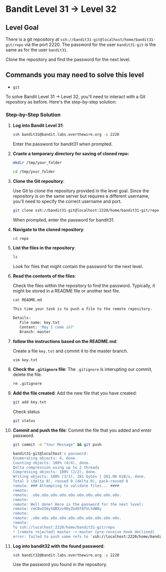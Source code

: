 # Bandit Level 31 → Level 32

## Level Goal

There is a git repository at `ssh://bandit31-git@localhost/home/bandit31-git/repo` via the port 2220. The password for the user `bandit31-git` is the same as for the user `bandit31`.

Clone the repository and find the password for the next level.

## Commands you may need to solve this level

- `git`

To solve Bandit Level 31 → Level 32, you'll need to interact with a Git repository as before. Here's the step-by-step solution:

### Step-by-Step Solution

1. **Log into Bandit Level 31**:

   ```bash
   ssh bandit31@bandit.labs.overthewire.org -p 2220
   ```

   Enter the password for bandit31 when prompted.

2. **Craete a temporary directory for saving of cloned repo:**

   ```bash
   mkdir /tmp/your_folder
   ```

   ```bash
   cd /tmp/your_folder
   ```

3. **Clone the Git repository**:

   Use Git to clone the repository provided in the level goal. Since the repository is on the same server but requires a different username, you'll need to specify the correct username and port.

   ```bash
   git clone ssh://bandit31-git@localhost:2220/home/bandit31-git/repo
   ```

   When prompted, enter the password for bandit31.

4. **Navigate to the cloned repository**:

   ```bash
   cd repo
   ```

5. **List the files in the repository**:

   ```bash
   ls
   ```

   Look for files that might contain the password for the next level.

6. **Read the contents of the files**:

   Check the files within the repository to find the password. Typically, it might be stored in a README file or another text file.

   ```bash
   cat README.md
   ```

   ```bash
   This time your task is to push a file to the remote repository.

   Details:
      File name: key.txt
      Content: 'May I come in?'
      Branch: master
   ```

7. **follow the instructions based on the README.md**:

   Create a file `key.txt` and commit it to the master branch.

   ```bash
   vim key.txt
   ```

8. **Check the `.gitignore` file**:
   The `.gitignore` is interupting our commit, delete the file.

   ```bash
   rm .gitignore
   ```

9. **Add the file created**:
   Add the new file that you have created:

   ```bash
   git add key.txt
   ```

   Check status

   ```bash
   git status
   ```

10. **Commit and push the file**:
    Commit the file that you added and enter password.

    ```bash
    git commit -m "Your Message" && git push
    ```

    ```bash
    bandit31-git@localhost's password:
    Enumerating objects: 4, done.
    Counting objects: 100% (4/4), done.
    Delta compression using up to 2 threads
    Compressing objects: 100% (2/2), done.
    Writing objects: 100% (3/3), 281 bytes | 281.00 KiB/s, done.
    Total 3 (delta 0), reused 0 (delta 0), pack-reused 0
    remote: ### Attempting to validate files... ####
    remote:
    remote: .oOo.oOo.oOo.oOo.oOo.oOo.oOo.oOo.oOo.oOo.
    remote:
    remote: Well done! Here is the password for the next level:
    remote: rmCBvG56y58BXzv98yZGdO7ATVL5dW8y
    remote:
    remote: .oOo.oOo.oOo.oOo.oOo.oOo.oOo.oOo.oOo.oOo.
    remote:
    To ssh://localhost:2220/home/bandit31-git/repo
    ! [remote rejected] master -> master (pre-receive hook declined)
    error: failed to push some refs to 'ssh://localhost:2220/home/bandit31-git/repo'
    ```

11. **Log into bandit32 with the found password**:
    ```bash
    ssh bandit32@bandit.labs.overthewire.org -p 2220
    ```
    Use the password you found in the repository.
